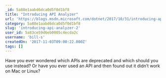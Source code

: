 ```yaml
---
_id: 5a88e1aabd6dca0d5f0d1bf8
title: "Introducing API Analyzer"
url: 'https://blogs.msdn.microsoft.com/dotnet/2017/10/31/introducing-api-analyzer/'
category: 5a88e1aabd6dca0d5f0d1bf8
slug: 'introducing-api-analyzer-2'
user_id: 5a83ce59d6eb0005c4ecda2c
username: 'bill-s'
createdOn: '2017-11-03T09:00:22.000Z'
tags: []
---
```


Have you ever wondered which APIs are deprecated and which should you use instead? Or have you ever used an API and then found out it didn’t work on Mac or Linux?
